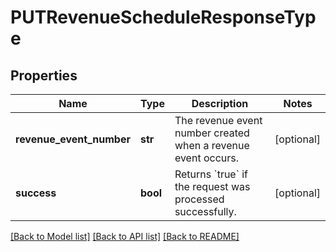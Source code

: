 # PUTRevenueScheduleResponseType

## Properties
Name | Type | Description | Notes
------------ | ------------- | ------------- | -------------
**revenue_event_number** | **str** | The revenue event number created when a revenue event occurs.  | [optional] 
**success** | **bool** | Returns &#x60;true&#x60; if the request was processed successfully.  | [optional] 

[[Back to Model list]](../README.md#documentation-for-models) [[Back to API list]](../README.md#documentation-for-api-endpoints) [[Back to README]](../README.md)


